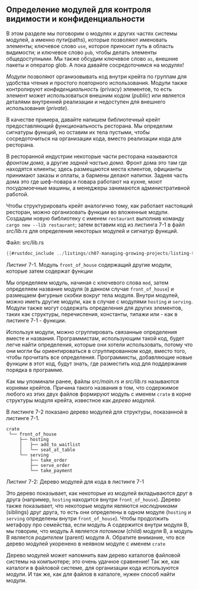 ## Определение модулей для контроля видимости и конфиденциальности

В этом разделе мы поговорим о модулях и других частях системы модулей, а именно *пути*(paths), которые позволяют именовать элементы; ключевое слово `use`, которое приносит путь в область видимости; и ключевое слово `pub`, чтобы делать элементы общедоступными. Мы также обсудим ключевое слово `as`, внешние пакеты и оператор glob. А пока давайте сосредоточимся на модулях!

*Модули* позволяют организовывать код внутри крейта по группам для удобства чтения и простого повторного использования. Модули также контролируют *конфиденциальность* (privacy) элементов, то есть элемент может использоваться внешним кодом (*public*) или является деталями внутренней реализации и недоступен для внешнего использования (*private*).

В качестве примера, давайте напишем библиотечный крейт предоставляющий функциональность ресторана. Мы определим сигнатуры функций, но оставим их тела пустыми, чтобы сосредоточиться на организации кода, вместо реализации кода для ресторана.

В ресторанной индустрии некоторые части ресторана называются *фронтом дома*, а другие *задней частью дома*. Фронт дома это там где находятся клиенты; здесь размещаются места клиентов, официанты принимают заказы и оплаты, а бармены делают напитки. Задняя часть дома это где шеф-повара и повара работают на кухне,  моют посудомоечные машины, а менеджеры занимаются административной работой.

Чтобы структурировать крейт аналогично тому, как работает настоящий ресторан, можно организовать функции во вложенные модули. Создадим новую библиотеку с именем `restaurant` выполнив команду `cargo new --lib restaurant`; затем вставим код из листинга 7-1 в файл *src/lib.rs* для определения некоторых модулей и сигнатур функций.

<span class="filename">Файл: src/lib.rs</span>

```rust
{{#rustdoc_include ../listings/ch07-managing-growing-projects/listing-07-01/src/lib.rs:here}}
```

<span class="caption">Листинг 7-1. Модуль <code>front_of_house</code> содержащий другие модули, которые затем содержат функции</span>

Мы определяем модуль, начиная с ключевого слова `mod`, затем определяем название модуля (в данном случае `front_of_house`) и размещаем фигурные скобки вокруг тела модуля. Внутри модулей, можно иметь другие модули, как в случае с модулями `hosting` и `serving`. Модули также могут содержать определения для других элементов, таких как структуры, перечисления, константы, типажи или - как в листинге 7-1 - функции.

Используя модули, можно сгруппировать связанные определения вместе и названия. Программистам, использующим такой код, будет легче найти определения, которые они хотели использовать, потому что они могли бы ориентироваться в сгруппированном коде, вместо того, чтобы прочитать все определения. Программисты, добавляющие новые функции в этот код, будут знать, где разместить код для поддержания порядка в программе.

Как мы упоминали ранее, файлы *src/main.rs* и *src/lib.rs* называются корнями крейтов. Причина такого  названия в том, что содержимое любого из этих двух файлов формируют модуль с именем `crate` в корне структуры модуля крейта, известное как *дерево модулей*.

В листинге 7-2 показано дерево модулей для структуры, показанной в листинге 7-1.

```text
crate
 └── front_of_house
     ├── hosting
     │   ├── add_to_waitlist
     │   └── seat_at_table
     └── serving
         ├── take_order
         ├── serve_order
         └── take_payment
```

<span class="caption">Листинг 7-2: Дерево модулей для кода в листинге 7-1</span>

Это дерево показывает, как некоторые из модулей вкладываются друг в друга (например, `hosting` находится внутри `front_of_house`). Дерево также показывает, что некоторые модули являются *наследниками* (siblings) друг друга, то есть они определены в одном модуле (`hosting` и `serving` определены внутри `front_of_house`). Чтобы продолжить метафору про семейства, если модуль A содержится внутри модуля B, мы говорим, что модуль A является *потомком* (child) модуля B, а модуль B является *родителем* (parent) модуля A. Обратите внимание, что все дерево модулей укоренено в неявном модуле с именем `crate`

Дерево модулей может напомнить вам дерево каталогов файловой системы на компьютере; это очень удачное сравнение! Так же, как каталоги в файловой системе, для организации кода используются модули. И так же, как для файлов в каталоге, нужен способ найти модули.
